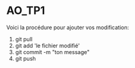 # AO_TP1

Voici la procédure pour ajouter vos modification:

<ol>
<li>git pull</li>
<li>git add 'le fichier modifié'</li>
<li> git commit -m "ton message"</li>
<li>git push</li>
</ol>
